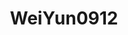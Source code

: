 ---
title: WeiYun0912
github: https://github.com/WeiYun0912
mode: dark
transition: 3s
archetype:
  - Little Bit of Everything
---